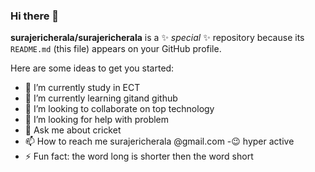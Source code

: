 ### Hi there 👋


**surajericherala/surajericherala** is a ✨ _special_ ✨ repository because its `README.md` (this file) appears on your GitHub profile.

Here are some ideas to get you started:

- 🔭 I’m currently study in ECT
- 🌱 I’m currently learning gitand github
- 👯 I’m looking to collaborate on  top technology
- 🤔 I’m looking for help with problem
- 💬 Ask me about cricket
- 📫 How to reach me surajericherala @gmail.com
-😉 hyper active
- ⚡ Fun fact: the word long is shorter then the word short

